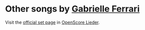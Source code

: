 
# Other songs by [Gabrielle Ferrari](..)

Visit the [official set page] in [OpenScore Lieder].

[official set page]: https://musescore.com/openscore-lieder-corpus/sets/5079368
[OpenScore Lieder]: https://musescore.com/openscore-lieder-corpus
